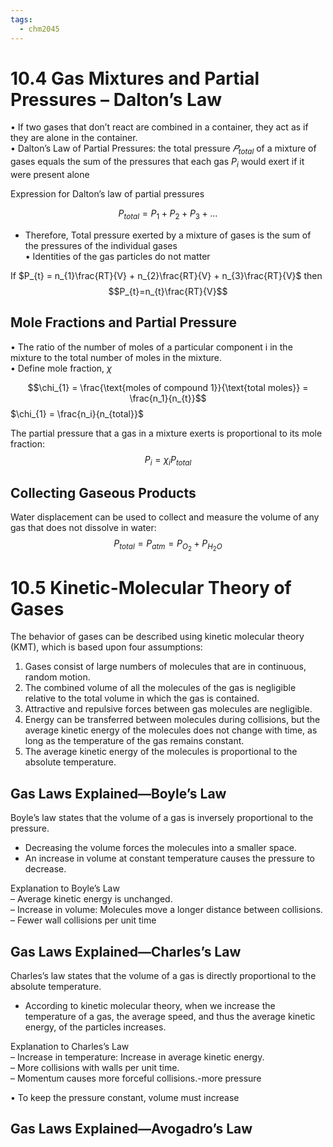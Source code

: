 ```yaml
---
tags:
  - chm2045
---
```


# 10.4 Gas Mixtures and Partial Pressures – Dalton’s Law


• If two gases that don’t react are combined in a container, they act as if they are alone in the container.  
• Dalton’s Law of Partial Pressures: the total pressure $𝑃_{total}$ of a mixture of gases equals the sum of the pressures that each gas $P_{i}$ would exert if it were present alone

Expression for Dalton’s law of partial pressures

$$ P_{total} = P_1 + P_2+ P_{3}+ ...$$

- Therefore, Total pressure exerted by a mixture of gases is the sum of the pressures of the individual gases  
• Identities of the gas particles do not matter

If $P_{t} = n_{1}\frac{RT}{V} + n_{2}\frac{RT}{V} + n_{3}\frac{RT}{V}$ then $$P_{t}=n_{t}\frac{RT}{V}$$
## Mole Fractions and Partial Pressure  
• The ratio of the number of moles of a particular component i in the mixture to the total number of moles in the mixture.  
• Define mole fraction, $\chi$ 

$$\chi_{1} = \frac{\text{moles of compound 1}}{\text{total moles}} = \frac{n_1}{n_{t}}$$
$\chi_{1} = \frac{n_i}{n_{total}}$

The partial pressure that a gas in a mixture exerts is proportional to its mole fraction:
$$$$
$$P_i = \chi_{i}P_{total}$$


## Collecting Gaseous Products

Water displacement can be used to  collect and measure the volume of  any gas that does not dissolve in  water:  
 $$P_{total} = P_{atm} = P_{O_2} + P_{H_{2}O}$$

# 10.5 Kinetic-Molecular Theory of Gases

The behavior of gases can be described using kinetic molecular theory (KMT), which is based upon four assumptions:  
1) Gases consist of large numbers of molecules that are in continuous, random motion.  
2) The combined volume of all the molecules of the gas is negligible relative to the total volume in which the gas is contained.  
3) Attractive and repulsive forces between gas molecules are negligible.  
4) Energy can be transferred between molecules during collisions, but the average kinetic energy of the molecules does not change with time, as long as the temperature of the gas remains constant.  
5) The average kinetic energy of the molecules is proportional to the absolute temperature.

## Gas Laws Explained—Boyle’s Law

Boyle’s law states that the volume of a gas is inversely proportional to the pressure.  
- Decreasing the volume forces the molecules into a smaller space.  
-  An increase in volume at constant temperature causes the pressure to decrease.  

Explanation to Boyle’s Law  
– Average kinetic energy is unchanged.  
– Increase in volume: Molecules move a longer distance between collisions.  
– Fewer wall collisions per unit time

## Gas Laws Explained—Charles’s Law
Charles’s law states that the volume of a gas is directly proportional to the absolute temperature.  
- According to kinetic molecular theory, when we increase the temperature of a gas, the average speed, and thus the average kinetic energy, of the particles increases.  

Explanation to Charles’s Law  
– Increase in temperature: Increase in average kinetic energy.  
– More collisions with walls per unit time.  
– Momentum causes more forceful collisions.-more pressure  

• To keep the pressure constant, volume must increase

## Gas Laws Explained—Avogadro’s Law
